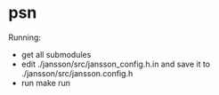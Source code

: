 psn
===

Running:
- get all submodules
- edit ./jansson/src/jansson_config.h.in and save it to ./jansson/src/jansson.config.h
- run make run
